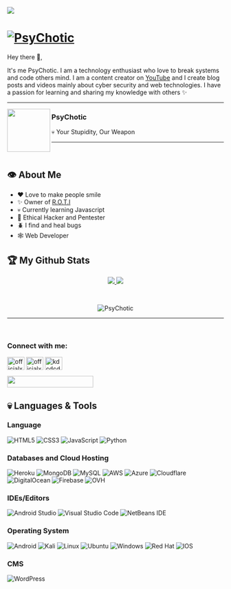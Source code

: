 <!-- PsyChotic's Github readme -->
![](https://visitor-badge.laobi.icu/badge?page_id=officialxnitin.officialxnitin&style=for-the-badge)

# [![PsyChotic](https://imgur.com/sDpYzoF.gif)](https://www.youtube.com/c/MrPsyChotic/)

Hey there 👋,

It's me PsyChotic. I am a technology enthusiast who love to break systems and code others mind. I am a content creator on [YouTube](https://www.youtube.com/c/MrPsyChotic/) and I create blog posts and videos mainly about cyber security and web technologies. I have a passion for learning and sharing my knowledge with others ✨

---
 
 <p>
  <img width="100" align='left' src="https://imgur.com/jD3SYja.png">
</p>
 
### PsyChotic

💀 Your Stupidity, Our Weapon

 ---
<br>

## :eye: About Me

- ❤️ Love to make people smile
- ✨ Owner of [R.O.T.I](https://top.gg/bot/903690362114158632)
- 💀 Currently learning Javascript
- 🥂 Ethical Hacker and Pentester
- 🪲 I find and heal bugs
- 🕸️ Web Developer

## :trophy: My Github Stats
<div>
  <p align="center">
 <a href="https://github-readme-stats.vercel.app/api?username=officialxnitin&theme=tokyonight">
  <img src="https://github-readme-stats.vercel.app/api?username=officialxnitin&count_private=true&show_icons=true&theme=tokyonight&count-private=true&v=2" />
</a>
<a href="https://github-readme-streak-stats.herokuapp.com/?user=officialxnitin&theme=algolia">
  <img src="https://github-readme-streak-stats.herokuapp.com/?user=officialxnitin&theme=algolia&count-private=true&v=2" />
</a>
  </p>
</div>
<br/>
<div>
 <p align="center">
   <img src="https://activity-graph.herokuapp.com/graph?username=officialxnitin&custom_title=PsyChotic's%20Contribution%20Graph&theme=react-dark&count-private=true" alt="PsyChotic"  />
  </p>
 </div>
  <hr/>
  <br/>

<h3 align="left">Connect with me:</h3>
<p align="left">
<a href="https://twitter.com/officialxnitin" target="_blank"><img align="center" src="https://raw.githubusercontent.com/rahuldkjain/github-profile-readme-generator/master/src/images/icons/Social/twitter.svg" alt="officialxnitin" height="30" width="40" /></a>
<a href="https://instagram.com/officialxnitin" target="_blank"><img align="center" src="https://raw.githubusercontent.com/rahuldkjain/github-profile-readme-generator/master/src/images/icons/Social/instagram.svg" alt="officialxnitin" height="30" width="40" /></a>
 <a href="https://www.youtube.com/c/mrpsychotic" target="_blank"><img align="center" src="https://raw.githubusercontent.com/rahuldkjain/github-profile-readme-generator/master/src/images/icons/Social/youtube.svg" alt="kdcdcd" height="30" width="40" /></a>
</p>
<img src="https://imgur.com/1XznuTN.png" width="200" height="27">

## 💀 Languages & Tools

### Language

![HTML5](https://img.shields.io/badge/html5-%23E34F26.svg?style=for-the-badge&logo=html5&logoColor=white)
![CSS3](https://img.shields.io/badge/css3-%231572B6.svg?style=for-the-badge&logo=css3&logoColor=white)
![JavaScript](https://img.shields.io/badge/javascript-%23323330.svg?style=for-the-badge&logo=javascript&logoColor=%23F7DF1E)
![Python](https://img.shields.io/badge/python-3670A0?style=for-the-badge&logo=python&logoColor=ffdd54)

### Databases and Cloud Hosting

![Heroku](https://img.shields.io/badge/heroku-%23430098.svg?style=for-the-badge&logo=heroku&logoColor=white)
![MongoDB](https://img.shields.io/badge/MongoDB-%234ea94b.svg?style=for-the-badge&logo=mongodb&logoColor=white)
![MySQL](https://img.shields.io/badge/mysql-%2300f.svg?style=for-the-badge&logo=mysql&logoColor=white)
![AWS](https://img.shields.io/badge/AWS-%23FF9900.svg?style=for-the-badge&logo=amazon-aws&logoColor=white)
![Azure](https://img.shields.io/badge/azure-%230072C6.svg?style=for-the-badge&logo=microsoftazure&logoColor=white)
![Cloudflare](https://img.shields.io/badge/Cloudflare-F38020?style=for-the-badge&logo=Cloudflare&logoColor=white)
![DigitalOcean](https://img.shields.io/badge/DigitalOcean-%230167ff.svg?style=for-the-badge&logo=digitalOcean&logoColor=white)
![Firebase](https://img.shields.io/badge/firebase-%23039BE5.svg?style=for-the-badge&logo=firebase)
![OVH](https://img.shields.io/badge/ovh-%23123F6D.svg?style=for-the-badge&logo=ovh&logoColor=#123F6D)


### IDEs/Editors

![Android Studio](https://img.shields.io/badge/Android%20Studio-3DDC84.svg?style=for-the-badge&logo=android-studio&logoColor=white)
![Visual Studio Code](https://img.shields.io/badge/Visual%20Studio%20Code-0078d7.svg?style=for-the-badge&logo=visual-studio-code&logoColor=white)
![NetBeans IDE](https://img.shields.io/badge/NetBeansIDE-1B6AC6.svg?style=for-the-badge&logo=apache-netbeans-ide&logoColor=white)


### Operating System

![Android](https://img.shields.io/badge/Android-3DDC84?style=for-the-badge&logo=android&logoColor=white)
![Kali](https://img.shields.io/badge/Kali-268BEE?style=for-the-badge&logo=kalilinux&logoColor=white)
![Linux](https://img.shields.io/badge/Linux-FCC624?style=for-the-badge&logo=linux&logoColor=black)
![Ubuntu](https://img.shields.io/badge/Ubuntu-E95420?style=for-the-badge&logo=ubuntu&logoColor=white)
![Windows](https://img.shields.io/badge/Windows-0078D6?style=for-the-badge&logo=windows&logoColor=white)
![Red Hat](https://img.shields.io/badge/Red%20Hat-EE0000?style=for-the-badge&logo=redhat&logoColor=white)
![IOS](https://img.shields.io/badge/iOS-000000?style=for-the-badge&logo=ios&logoColor=white)

### CMS

![WordPress](https://img.shields.io/badge/WordPress-%23117AC9.svg?style=for-the-badge&logo=WordPress&logoColor=white)

<!--## My Work
<p><img src="https://github-readme-stats.vercel.app/api/top-langs?username=officialxnitin&show_icons=true&locale=en&layout=compact&theme=tokyonight" alt="PsyChotic" /></p> -->

<!-- PsyChotic's Github readme -->
